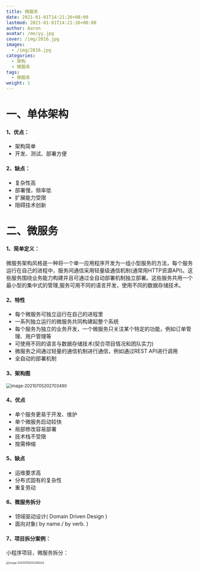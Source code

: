 ```yaml
---
title: 微服务
date: 2021-01-01T14:21:26+08:00
lastmod: 2021-01-01T14:21:26+08:00
author: Aaron
avatar: /me/yy.jpg
cover: /img/2016.jpg
images:
  - /img/2016.jpg
categories:
  - 架构
  - 微服务
tags:
  - 微服务
weight: 1
---
```




# 一、单体架构

#### 1、优点：

- 架构简单
- 开发、测试、部署方便

#### 2、缺点：

- 复杂性高
- 部署慢，频率低
- 扩展能力受限
- 阻碍技术创新

# 二、微服务

#### 1、简单定义：

​		微服务架构风格是一种将一个单一应用程序开发为一组小型服务的方法，每个服务运行在自己的进程中，服务间通信采用轻量级通信机制(通常用HTTP资源API)。这些服务围绕业务能力构建并且可通过全自动部署机制独立部署。这些服务共用一个最小型的集中式的管理,服务可用不同的语言开发，使用不同的数据存储技术。



#### 2、特性

- 每个微服务可独立运行在自己的进程里
- 一系列独立运行的微服务共同构建起整个系统
- 每个服务为独立的业务开发，一个微服务只关注某个特定的功能，例如订单管理、用户管理等
- 可使用不同的语言与数据存储技术(契合项目情况和团队实力)
- 微服务之间通过轻量的通信机制进行通信，例如通过REST API进行调用
- 全自动的部署机制

#### 3、架构图

  <img src="https://gitee.com/aaronlynn/picture/raw/master/img/image-20210705202703490.png" alt="image-20210705202703490" style="zoom:80%;" /> 

#### 4、优点

- 单个服务更易于开发、维护
- 单个微服务启动较快
- 局部修改容易部署
- 技术栈不受限
- 按需伸缩

#### 5、缺点

-  运维要求高
- 分布式固有的复杂性
- 重复劳动

#### 6、微服务拆分 

- 领域驱动设计( Domain Driven Design )
- 面向对象( by name./ by verb. )

#### 7、项目拆分案例：

 小程序项目，微服务拆分：

 <img src="https://gitee.com/aaronlynn/picture/raw/master/img/image-20210705203359224.png" alt="image-20210705203359224" style="zoom: 50%;" />

